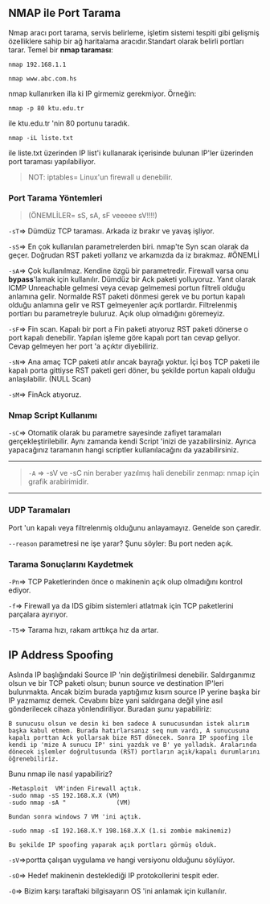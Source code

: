 ## NMAP ile Port Tarama

Nmap aracı port tarama, servis belirleme, işletim sistemi tespiti gibi gelişmiş özelliklere sahip bir ağ haritalama aracıdır.Standart olarak belirli
portları tarar. Temel bir **nmap taraması**:

	nmap 192.168.1.1
  
	nmap www.abc.com.hs

nmap kullanırken illa ki IP girmemiz gerekmiyor. Örneğin:
```
nmap -p 80 ktu.edu.tr
```
ile ktu.edu.tr 'nin 80 portunu taradık.

```
nmap -iL liste.txt
```
ile liste.txt üzerinden IP list'i kullanarak içerisinde bulunan IP'ler üzerinden port taraması yapılabiliyor.

> NOT: iptables= Linux'un firewall u denebilir.

### Port Tarama Yöntemleri
> (ÖNEMLİLER= sS, sA, sF veeeee sV!!!!)

```-sT```=> Dümdüz TCP taraması. Arkada iz bırakır ve yavaş işliyor.

```-sS```=> En çok kullanılan parametrelerden biri. nmap'te Syn scan olarak da
geçer. Doğrudan RST paketi yollarız ve arkamızda da iz bırakmaz. #ÖNEMLİ

```-sA```=> Çok kullanılmaz. Kendine özgü bir parametredir. Firewall varsa onu **bypass**'lamak için kullanılır. Dümdüz bir Ack paketi yolluyoruz. Yanıt olarak ICMP Unreachable gelmesi veya cevap gelmemesi portun filtreli olduğu anlamına gelir. Normalde RST paketi dönmesi gerek ve bu portun kapalı olduğu anlamına gelir ve RST gelmeyenler açık portlardır. Filtrelenmiş  portları bu parametreyle buluruz. Açık olup olmadığını göremeyiz.

```-sF```=> Fin scan. Kapalı bir port a Fin paketi atıyoruz RST paketi dönerse o port kapalı denebilir. Yapılan işleme göre kapalı port tan cevap geliyor. Cevap gelmeyen her port 'a açıktır diyebiliriz.

```-sN```=> Ana amaç TCP paketi atılır ancak bayrağı yoktur. İçi boş TCP paketi ile kapalı porta gittiyse RST paketi geri döner, bu şekilde portun kapalı olduğu anlaşılabilir. (NULL Scan)

```-sM```=> FinAck atıyoruz.

### Nmap Script Kullanımı
```-sC```=> Otomatik olarak bu parametre sayesinde zafiyet taramaları gerçekleştirilebilir. Aynı zamanda kendi Script 'inizi de yazabilirsiniz. Ayrıca yapacağınız taramanın hangi scriptler kullanılacağını da yazabilirsiniz.

---
> ```-A``` => -sV ve -sC nin beraber yazılmış hali denebilir
> zenmap: nmap için grafik arabirimidir.
---

### UDP Taramaları

Port 'un kapalı veya filtrelenmiş olduğunu anlayamayız. Genelde son çaredir.

```--reason``` parametresi ne işe yarar? Şunu söyler: Bu port neden açık.

### Tarama Sonuçlarını Kaydetmek

```-Pn```=> TCP Paketlerinden önce o makinenin açık olup olmadığını kontrol ediyor.

```-f```=> Firewall ya da IDS gibim sistemleri atlatmak için TCP paketlerini
parçalara ayırıyor.

```-T5```=> Tarama hızı, rakam arttıkça hız da artar.

## IP Address Spoofing
Aslında IP başlığındaki Source IP 'nin değiştirilmesi denebilir. Saldırganımız olsun ve bir TCP paketi olsun; bunun source ve destination IP'leri bulunmakta. Ancak bizim burada yaptığımız kısım source IP yerine başka bir IP yazmamız demek. Cevabını bize yani saldırgana değil yine asıl gönderilecek cihaza yönlendiriliyor. Buradan *şunu* yapabiliriz:

	B sunucusu olsun ve desin ki ben sadece A sunucusundan istek alırım başka kabul etmem. Burada hatırlarsanız seq num vardı, A sunucusuna kapalı porttan Ack yollarsak bize RST dönecek. Sonra IP spoofing ile kendi ip 'mize A sunucu IP' sini yazdık ve B' ye yolladık. Aralarında dönecek işlemler doğrultusunda (RST) portların açık/kapalı durumlarını öğrenebiliriz.

Bunu nmap ile nasıl yapabiliriz?

	-Metasploit  VM'inden Firewall açtık.
	-sudo nmap -sS 192.168.X.X (VM)
	-sudo nmap -sA "              (VM)
	
	Bundan sonra windows 7 VM 'ini açtık.
	
	-sudo nmap -sI 192.168.X.Y 198.168.X.X (1.si zombie makinemiz)
	
	Bu şekilde IP spoofing yaparak açık portları görmüş olduk.

```-sV```=>portta çalışan uygulama ve hangi versiyonu olduğunu söylüyor.

```-sO```=> Hedef makinenin desteklediği IP protokollerini tespit eder.

```-O```=> Bizim karşı taraftaki bilgisayarın OS 'ini anlamak için kullanılır.
